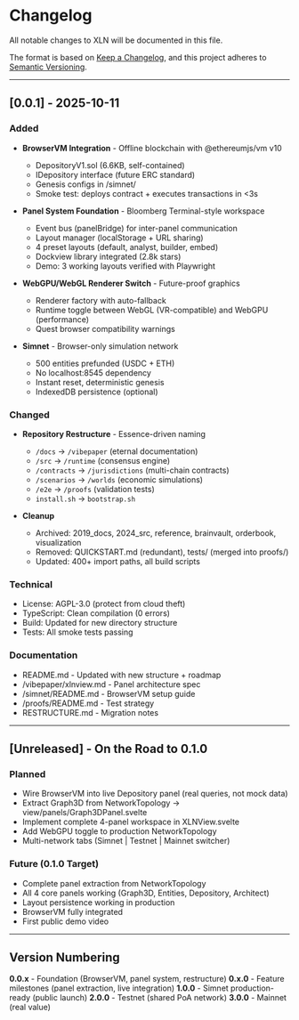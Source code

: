 # Changelog

All notable changes to XLN will be documented in this file.

The format is based on [Keep a Changelog](https://keepachangelog.com/en/1.0.0/),
and this project adheres to [Semantic Versioning](https://semver.org/spec/v2.0.0.html).

---

## [0.0.1] - 2025-10-11

### Added
- **BrowserVM Integration** - Offline blockchain with @ethereumjs/vm v10
  - DepositoryV1.sol (6.6KB, self-contained)
  - IDepository interface (future ERC standard)
  - Genesis configs in /simnet/
  - Smoke test: deploys contract + executes transactions in <3s

- **Panel System Foundation** - Bloomberg Terminal-style workspace
  - Event bus (panelBridge) for inter-panel communication
  - Layout manager (localStorage + URL sharing)
  - 4 preset layouts (default, analyst, builder, embed)
  - Dockview library integrated (2.8k stars)
  - Demo: 3 working layouts verified with Playwright

- **WebGPU/WebGL Renderer Switch** - Future-proof graphics
  - Renderer factory with auto-fallback
  - Runtime toggle between WebGL (VR-compatible) and WebGPU (performance)
  - Quest browser compatibility warnings

- **Simnet** - Browser-only simulation network
  - 500 entities prefunded (USDC + ETH)
  - No localhost:8545 dependency
  - Instant reset, deterministic genesis
  - IndexedDB persistence (optional)

### Changed
- **Repository Restructure** - Essence-driven naming
  - `/docs` → `/vibepaper` (eternal documentation)
  - `/src` → `/runtime` (consensus engine)
  - `/contracts` → `/jurisdictions` (multi-chain contracts)
  - `/scenarios` → `/worlds` (economic simulations)
  - `/e2e` → `/proofs` (validation tests)
  - `install.sh` → `bootstrap.sh`

- **Cleanup**
  - Archived: 2019_docs, 2024_src, reference, brainvault, orderbook, visualization
  - Removed: QUICKSTART.md (redundant), tests/ (merged into proofs/)
  - Updated: 400+ import paths, all build scripts

### Technical
- License: AGPL-3.0 (protect from cloud theft)
- TypeScript: Clean compilation (0 errors)
- Build: Updated for new directory structure
- Tests: All smoke tests passing

### Documentation
- README.md - Updated with new structure + roadmap
- /vibepaper/xlnview.md - Panel architecture spec
- /simnet/README.md - BrowserVM setup guide
- /proofs/README.md - Test strategy
- RESTRUCTURE.md - Migration notes

---

## [Unreleased] - On the Road to 0.1.0

### Planned
- Wire BrowserVM into live Depository panel (real queries, not mock data)
- Extract Graph3D from NetworkTopology → view/panels/Graph3DPanel.svelte
- Implement complete 4-panel workspace in XLNView.svelte
- Add WebGPU toggle to production NetworkTopology
- Multi-network tabs (Simnet | Testnet | Mainnet switcher)

### Future (0.1.0 Target)
- Complete panel extraction from NetworkTopology
- All 4 core panels working (Graph3D, Entities, Depository, Architect)
- Layout persistence working in production
- BrowserVM fully integrated
- First public demo video

---

## Version Numbering

**0.0.x** - Foundation (BrowserVM, panel system, restructure)
**0.x.0** - Feature milestones (panel extraction, live integration)
**1.0.0** - Simnet production-ready (public launch)
**2.0.0** - Testnet (shared PoA network)
**3.0.0** - Mainnet (real value)
